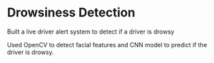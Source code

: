 # Drowsiness Detection

Built a live driver alert system to detect if a driver is drowsy <br />

Used OpenCV to detect facial features and CNN model to predict if the driver is drowsy.
